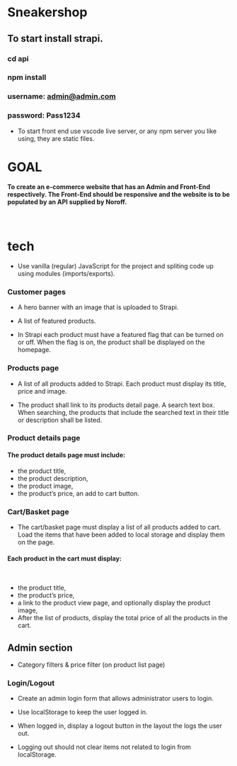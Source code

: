 # Sneakershop


## To start install strapi.
### cd api
### npm install

### username: admin@admin.com 
### password: Pass1234

- To start front end use vscode live server, or any npm server you like using, they are static files.

# GOAL 

#### To create an e-commerce website that has an Admin and Front-End respectively. The Front-End should be responsive and the website is to be populated by an API supplied by Noroff.
<br>

# tech
- Use vanilla (regular) JavaScript for the project and spliting  code up using modules (imports/exports).



### Customer pages
- A hero banner with an image that is uploaded to Strapi.
- A list of featured products.

- In Strapi each product must have a featured flag that can be turned on or off. When the flag is on, the product shall be displayed on the homepage.


### Products page
- A list of all products added to Strapi. Each product must display its title, price and image. 

- The product shall link to its products detail page. A search text box. When searching, the products that include the searched text in their title or description shall be listed.

### Product details page
#### The product details page must include:
- the product title,
- the product description,
- the product image,
- the product’s price, an add to cart button.

### Cart/Basket page

- The cart/basket page must display a list of all products added to cart. Load the items that have been added to local storage and display them on the page.

#### Each product in the cart must display:
<br>

-  the product title,
- the product’s price,
- a link to the product view page, and optionally display the product image,
- After the list of products, display the total price of all the products in the cart.



## Admin section

- Category filters & price filter (on product list page)


### Login/Logout
- Create an admin login form that allows administrator users to login.

- Use localStorage to keep the user logged in.
- When logged in, display a logout button in the layout the logs the user out.
- Logging out should not clear items not related to login from localStorage.

